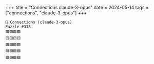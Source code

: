 +++
title = "Connections claude-3-opus"
date = 2024-05-14
tags = ["connections", "claude-3-opus"]
+++

```text
🤖 Connections (claude-3-opus) 
Puzzle #338
🟩🟩🟩🟩
🟨🟨🟨🟨
🟪🟦🟦🟦
🟦🟦🟦🟦
🟪🟪🟪🟪
```
